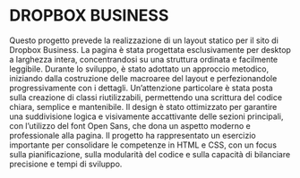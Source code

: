 # DROPBOX BUSINESS

Questo progetto prevede la realizzazione di un layout statico per il sito di Dropbox Business. La pagina è stata progettata esclusivamente per desktop a larghezza intera, concentrandosi su una struttura ordinata e facilmente leggibile. Durante lo sviluppo, è stato adottato un approccio metodico, iniziando dalla costruzione delle macroaree del layout e perfezionandole progressivamente con i dettagli. Un’attenzione particolare è stata posta sulla creazione di classi riutilizzabili, permettendo una scrittura del codice chiara, semplice e mantenibile. Il design è stato ottimizzato per garantire una suddivisione logica e visivamente accattivante delle sezioni principali, con l’utilizzo del font Open Sans, che dona un aspetto moderno e professionale alla pagina. Il progetto ha rappresentato un esercizio importante per consolidare le competenze in HTML e CSS, con un focus sulla pianificazione, sulla modularità del codice e sulla capacità di bilanciare precisione e tempi di sviluppo.